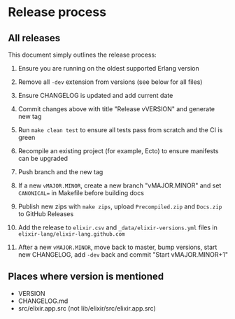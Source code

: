 # Release process

## All releases

This document simply outlines the release process:

1. Ensure you are running on the oldest supported Erlang version

2. Remove all `-dev` extension from versions (see below for all files)

3. Ensure CHANGELOG is updated and add current date

4. Commit changes above with title "Release vVERSION" and generate new tag

5. Run `make clean test` to ensure all tests pass from scratch and the CI is green

6. Recompile an existing project (for example, Ecto) to ensure manifests can be upgraded

7. Push branch and the new tag

8. If a new `vMAJOR.MINOR`, create a new branch "vMAJOR.MINOR" and set `CANONICAL=` in Makefile before building docs

9. Publish new zips with `make zips`, upload `Precompiled.zip` and `Docs.zip` to GitHub Releases

10. Add the release to `elixir.csv` and `_data/elixir-versions.yml` files in `elixir-lang/elixir-lang.github.com`

11. After a new `vMAJOR.MINOR`, move back to master, bump versions, start new CHANGELOG, add `-dev` back and commit "Start vMAJOR.MINOR+1"

## Places where version is mentioned

* VERSION
* CHANGELOG.md
* src/elixir.app.src (not lib/elixir/src/elixir.app.src)

